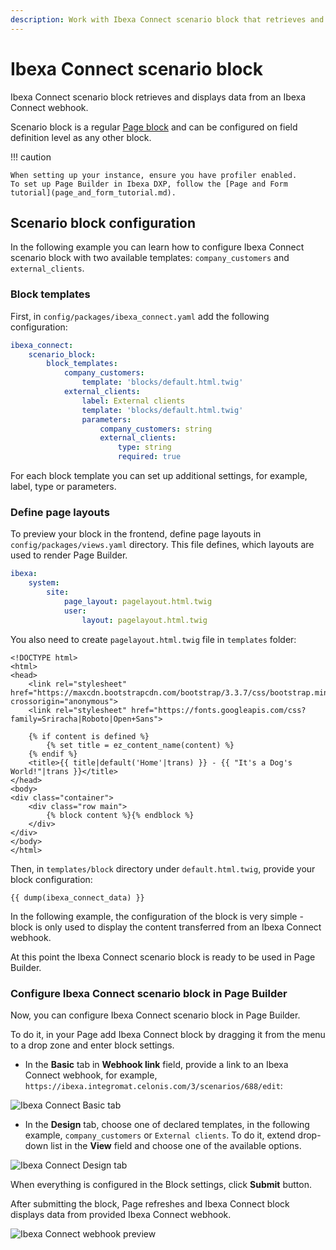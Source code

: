 ```yaml
---
description: Work with Ibexa Connect scenario block that retrieves and displays data from an Ibexa Connect webhook. 
---
```


# Ibexa Connect scenario block

Ibexa Connect scenario block retrieves and displays data from an Ibexa Connect webhook. 

Scenario block is a regular [Page block](page_blocks.md) and can be configured on field definition level as any other block.

!!! caution
    
    When setting up your instance, ensure you have profiler enabled.
    To set up Page Builder in Ibexa DXP, follow the [Page and Form tutorial](page_and_form_tutorial.md).

## Scenario block configuration

In the following example you can learn how to configure Ibexa Connect scenario block with two available templates: `company_customers` and `external_clients`.

### Block templates

First, in `config/packages/ibexa_connect.yaml` add the following configuration:

``` yaml
ibexa_connect:
    scenario_block:
        block_templates:
            company_customers:
                template: 'blocks/default.html.twig'
            external_clients:
                label: External clients
                template: 'blocks/default.html.twig'
                parameters:
                    company_customers: string
                    external_clients:
                        type: string
                        required: true
```

For each block template you can set up additional settings, for example, label, type or parameters. 

### Define page layouts

To preview your block in the frontend, define page layouts in `config/packages/views.yaml` directory. This file defines, which layouts are used to render Page Builder. 

```yaml
ibexa:
    system:
        site:
            page_layout: pagelayout.html.twig
            user:
                layout: pagelayout.html.twig
```

You also need to create `pagelayout.html.twig` file in `templates` folder:

```html+twig
<!DOCTYPE html>
<html>
<head>
    <link rel="stylesheet" href="https://maxcdn.bootstrapcdn.com/bootstrap/3.3.7/css/bootstrap.min.css" crossorigin="anonymous">
    <link rel="stylesheet" href="https://fonts.googleapis.com/css?family=Sriracha|Roboto|Open+Sans">

    {% if content is defined %}
        {% set title = ez_content_name(content) %}
    {% endif %}
    <title>{{ title|default('Home'|trans) }} - {{ "It's a Dog's World!"|trans }}</title>
</head>
<body>
<div class="container">
    <div class="row main">
        {% block content %}{% endblock %}
    </div>
</div>
</body>
</html>
```

Then, in `templates/block` directory under `default.html.twig`, provide your block configuration:

```html+twig
{{ dump(ibexa_connect_data) }}
```

In the following example, the configuration of the block is very simple - block is only used to display the content transferred from an Ibexa Connect webhook.

At this point the Ibexa Connect scenario block is ready to be used in Page Builder.

### Configure Ibexa Connect scenario block in Page Builder

Now, you can configure Ibexa Connect scenario block in Page Builder.

To do it, in your Page add Ibexa Connect block by dragging it from the menu to a drop zone and enter block settings. 

- In the **Basic** tab in **Webhook link** field, provide a link to an Ibexa Connect webhook, 
for example, `https://ibexa.integromat.celonis.com/3/scenarios/688/edit`:

![Ibexa Connect Basic tab](ibexa_connect_basic_tab.png)

- In the **Design** tab, choose one of declared templates, in the following example, `company_customers` or `External clients`. 
To do it, extend drop-down list in the **View** field and choose one of the available options.

![Ibexa Connect Design tab](ibexa_connect_design_tab.png)

When everything is configured in the Block settings, click **Submit** button.

After submitting the block, Page refreshes and Ibexa Connect block displays data from provided Ibexa Connect webhook. 

![Ibexa Connect webhook preview](ibexa_connect_webhook_preview.png)